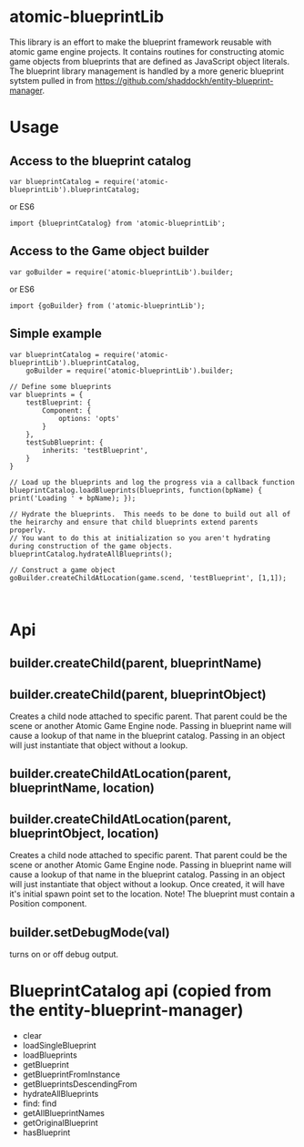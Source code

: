 # atomic-blueprintLib

This library is an effort to make the blueprint framework reusable with atomic game engine projects.  It contains routines for constructing
atomic game objects from blueprints that are defined as JavaScript object literals.  The blueprint library management is handled by a more generic
blueprint sytstem pulled in from https://github.com/shaddockh/entity-blueprint-manager.

# Usage
## Access to the blueprint catalog
```
var blueprintCatalog = require('atomic-blueprintLib').blueprintCatalog;
```
or ES6
```
import {blueprintCatalog} from 'atomic-blueprintLib';
```

## Access to the Game object builder
```
var goBuilder = require('atomic-blueprintLib').builder;
```
or ES6
```
import {goBuilder} from ('atomic-blueprintLib');
```

## Simple example
```
var blueprintCatalog = require('atomic-blueprintLib').blueprintCatalog,
    goBuilder = require('atomic-blueprintLib').builder;

// Define some blueprints
var blueprints = {
    testBlueprint: {
        Component: {
            options: 'opts'
        }
    },
    testSubBlueprint: {
        inherits: 'testBlueprint',
    }
}

// Load up the blueprints and log the progress via a callback function
blueprintCatalog.loadBlueprints(blueprints, function(bpName) { print('Loading ' + bpName); });

// Hydrate the blueprints.  This needs to be done to build out all of the heirarchy and ensure that child blueprints extend parents properly.
// You want to do this at initialization so you aren't hydrating during construction of the game objects.
blueprintCatalog.hydrateAllBlueprints();

// Construct a game object
goBuilder.createChildAtLocation(game.scend, 'testBlueprint', [1,1]);



```
# Api

## builder.createChild(parent, blueprintName)
## builder.createChild(parent, blueprintObject)
Creates a child node attached to specific parent.  That parent could be the scene or another Atomic Game Engine node.  Passing in
blueprint name will cause a lookup of that name in the blueprint catalog.  Passing in an object will just instantiate that object
without a lookup.

## builder.createChildAtLocation(parent, blueprintName, location)
## builder.createChildAtLocation(parent, blueprintObject, location)
Creates a child node attached to specific parent.  That parent could be the scene or another Atomic Game Engine node.  Passing in
blueprint name will cause a lookup of that name in the blueprint catalog.  Passing in an object will just instantiate that object
without a lookup.  Once created, it will have it's initial spawn point set to the location.  Note! The blueprint must contain a
Position component.


## builder.setDebugMode(val)
turns on or off debug output.

# BlueprintCatalog api (copied from the entity-blueprint-manager)
* clear
* loadSingleBlueprint
* loadBlueprints
* getBlueprint
* getBlueprintFromInstance
* getBlueprintsDescendingFrom
* hydrateAllBlueprints
* find: find
* getAllBlueprintNames
* getOriginalBlueprint
* hasBlueprint
